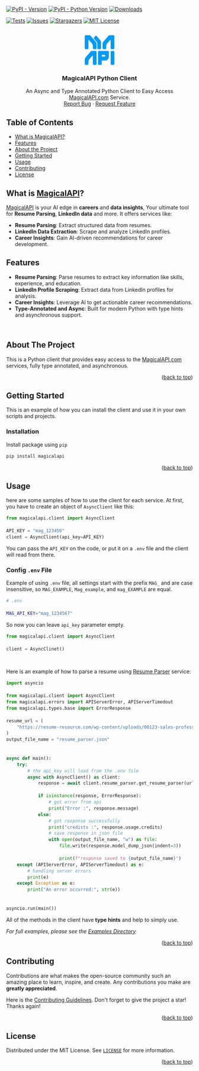 <a name="readme-top"></a>

<!-- PROJECT SHIELDS -->

[![PyPI - Version][pypi-version-shields]][pypi-url]
[![PyPI - Python Version][pypi-python-versions-shields]][pypi-url]
[![Downloads](https://static.pepy.tech/badge/magicalapi)][pypi-url]
<!-- (https://pepy.tech/project/magicalapi) -->

<!--[![Contributors][contributors-shield]][contributors-url]-->
<!-- [![Forks][forks-shield]][forks-url]-->

[![Tests][tests-shield]][github-repo-url]
[![Issues][issues-shield]][issues-url]
[![Stargazers][stars-shield]][stars-url]
[![MIT License][license-shield]][license-url]




<!-- PROJECT LOGO -->

<br />
<div align="center">
  <a href="https://magicalapi.com">
    <img src="https://raw.githubusercontent.com/magicalapi/magicalapi-python/master/docs/logo.png?raw=true" alt="Logo" width="80" height="80">
  </a>

<h3 align="center">MagicalAPI Python Client</h3>

  <p align="center">
    An Async and Type Annotated Python Client to Easy Access <a href="https://magicalapi.com">MagicalAPI.com</a> Service.
    <br />
    <!-- <a href="https://github.com/magicalapi/magicalapi-python"><strong>Explore the docs »</strong></a> -->
    <!-- <br /> -->
    <!-- <br /> -->
    <!-- <a href="https://github.com/magicalapi/magicalapi-python">View Demo</a> -->
    <!-- · -->
    <a href="https://github.com/magicalapi/magicalapi-python/issues">Report Bug</a>
    ·
    <a href="https://github.com/magicalapi/magicalapi-python/issues">Request Feature</a>
  </p>
</div>

<!-- TABLE OF CONTENTS -->

## Table of Contents
- [What is MagicalAPI?](#what-is-magicalapi)
- [Features](#features)
- [About the Project](#about-the-project)
- [Getting Started](#getting-started)
- [Usage](#usage)
- [Contributing](#contributing)
- [License](#license)


<!-- ABOUT THE MAGICALAPI -->

## What is [MagicalAPI][website-url]?
[MagicalAPI](https://magicalapi.com) is your AI edge in **careers** and **data insights**, Your ultimate tool for **Resume Parsing**, **LinkedIn data** and more.
It offers services like:
- **Resume Parsing**: Extract structured data from resumes.
- **LinkedIn Data Extraction**: Scrape and analyze LinkedIn profiles.
- **Career Insights**: Gain AI-driven recommendations for career development.

## Features
- **Resume Parsing**: Parse resumes to extract key information like skills, experience, and education.
- **LinkedIn Profile Scraping**: Extract data from LinkedIn profiles for analysis.
- **Career Insights**: Leverage AI to get actionable career recommendations.
- **Type-Annotated and Async**: Built for modern Python with type hints and asynchronous support.


<br>

<!-- ABOUT THE PROJECT -->

## About The Project

<!-- [![Product Name Screen Shot][product-screenshot]](https://example.com) -->

This is a Python client that provides easy access to the [MagicalAPI.com][website-url] services, fully type annotated, and asynchronous.

<!-- `magicalapi`, `magicalapi-python`, `MagicalAPI`, `MagicalAPI Python Client` -->

<p align="right">(<a href="#readme-top">back to top</a>)</p>

<!--
### Built With

[![Pydantic][Pydantic.badge]](https://pydantic.dev/)

<p align="right">(<a href="#readme-top">back to top</a>)</p>
-->

<!-- GETTING STARTED -->

## Getting Started

This is an example of how you can install the client and use it in your own scripts and projects.

### Installation

Install package using `pip`

```bash
pip install magicalapi
```

<p align="right">(<a href="#readme-top">back to top</a>)</p>

<!-- USAGE EXAMPLES -->

## Usage

here are some samples of how to use the client for each service. 
At first, you have to create an object of `AsyncClient` like this:

```python
from magicalapi.client import AsyncClient

API_KEY = "mag_123456"
client = AsyncClient(api_key=API_KEY)
```

You can pass the `API_KEY` on the code, or put it on a `.env` file and the client will read from there.

### Config `.env` File

Example of using `.env` file, all settings start with the prefix `MAG_` and are case insensitive, so `MAG_EXAMPLE`, `Mag_example`, and `mag_EXAMPLE` are equal.   

```bash
# .env

MAG_API_KEY="mag_1234567"
```

So now you can leave `api_key` parameter empty.

```python
from magicalapi.client import AsyncClient

client = AsyncClinet()
```

<br>

Here is an example of how to parse a resume using [Resume Parser](https://magicalapi.com/resume/) service:

```python
import asyncio

from magicalapi.client import AsyncClient
from magicalapi.errors import APIServerError, APIServerTimedout
from magicalapi.types.base import ErrorResponse

resume_url = (
    "https://resume-resource.com/wp-content/uploads/00123-sales-professional-resume.pdf"
)
output_file_name = "resume_parser.json"


async def main():
    try:
        # the api_key will load from the .env file
        async with AsyncClient() as client:
            response = await client.resume_parser.get_resume_parser(url=resume_url)

            if isinstance(response, ErrorResponse):
                # got error from api
                print("Error :", response.message)
            else:
                # got response successfully
                print("credists :", response.usage.credits)
                # save response in json file
                with open(output_file_name, "w") as file:
                    file.write(response.model_dump_json(indent=3))

                    print(f"response saved to {output_file_name}")
    except (APIServerError, APIServerTimedout) as e:
        # handling server errors
        print(e)
    except Exception as e:
        print("An error occurred:", str(e))


asyncio.run(main())
```

All of the methods in the client have **type hints** and help to simply use.

_For full examples, please see the [Examples Directory](https://github.com/magicalapi/magicalapi-python/blob/master/examples/)_

<p align="right">(<a href="#readme-top">back to top</a>)</p>

<!-- CONTRIBUTING -->

## Contributing

Contributions are what makes the open-source community such an amazing place to learn, inspire, and create. Any contributions you make are **greatly appreciated**.

Here is the [Contributing Guidelines](https://github.com/magicalapi/magicalapi-python/blob/master/CONTRIBUTING.rst).
Don't forget to give the project a star! Thanks again!

<p align="right">(<a href="#readme-top">back to top</a>)</p>

<!-- LICENSE -->

## License

Distributed under the MIT License. See [`LICENSE`](https://github.com/magicalapi/magicalapi-python/blob/master/LICENSE) for more information.

<p align="right">(<a href="#readme-top">back to top</a>)</p>

<!-- MARKDOWN LINKS & IMAGES -->
<!-- SHIELDS -->
[contributors-shield]: https://img.shields.io/github/contributors/magicalapi/magicalapi-python.svg?style=for-the-badge
[forks-shield]: https://img.shields.io/github/forks/magicalapi/magicalapi-python.svg?style=for-the-badge
[stars-shield]: https://img.shields.io/github/stars/magicalapi/magicalapi-python?style=flat&color=green
[issues-shield]: https://img.shields.io/github/issues/magicalapi/magicalapi-python.svg
[license-shield]: https://img.shields.io/github/license/magicalapi/magicalapi-python.svg
<!-- other links -->
[contributors-url]: https://github.com/magicalapi/magicalapi-python/graphs/contributors
[forks-url]: https://github.com/magicalapi/magicalapi-python/network/members
[stars-url]: https://github.com/magicalapi/magicalapi-python/stargazers
[issues-url]: https://github.com/magicalapi/magicalapi-python/issues
[license-url]: https://github.com/magicalapi/magicalapi-python/blob/master/LICENSE
[pypi-url]: https://pypi.org/project/magicalapi
[github-repo-url]: https://github.com/magicalapi/magicalapi-python
<!-- [linkedin-shield]: https://img.shields.io/badge/-LinkedIn-black.svg?style=for-the-badge&logo=linkedin&colorB=555 -->

<!-- [linkedin-url]: https://linkedin.com/company/MagicalAPI -->

<!-- [product-screenshot]: images/screenshot.png -->

[Pydantic.badge]: https://img.shields.io/badge/pydantic-black?style=for-the-badge&logo=pydantic&logoColor=red
[Httpx.badge]: https://img.shields.io/badge/Httpx-gray?style=for-the-badge
[tests-shield]: https://github.com/magicalapi/magicalapi-python/actions/workflows/tests.yml/badge.svg
[pypi-version-shields]: https://img.shields.io/pypi/v/magicalapi
[pypi-python-versions-shields]: https://img.shields.io/pypi/pyversions/magicalapi
[website-url]: https://magicalapi.com



